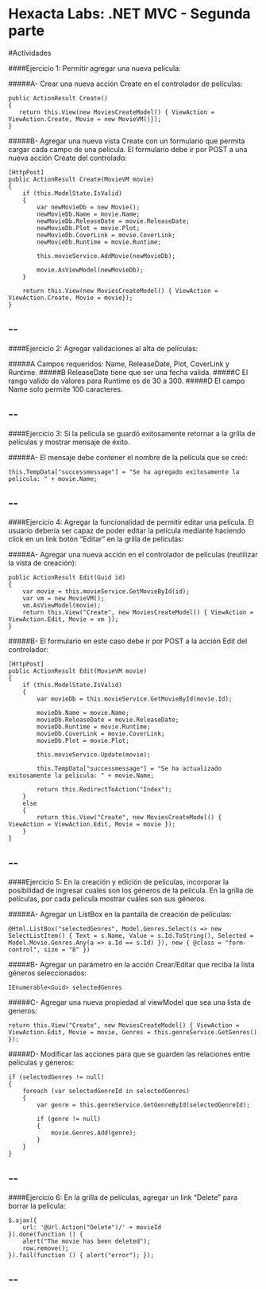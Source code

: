 Hexacta Labs: .NET MVC - Segunda parte
======================================

#Actividades

####Ejercicio 1: Permitir agregar una nueva película:

#####A-	Crear una nueva acción Create en el controlador de películas:
```
public ActionResult Create()
{
   return this.View(new MoviesCreateModel() { ViewAction = ViewAction.Create, Movie = new MovieVM()});
}
```



#####B-	Agregar una nueva vista Create con un formulario que permita cargar cada campo de una película. El formulario debe ir por POST a una nueva acción Create del controlado:

```
[HttpPost]
public ActionResult Create(MovieVM movie)
{            
    if (this.ModelState.IsValid)
    {
    	var newMovieDb = new Movie();
    	newMovieDb.Name = movie.Name;
    	newMovieDb.ReleaseDate = movie.ReleaseDate;
    	newMovieDb.Plot = movie.Plot;
    	newMovieDb.CoverLink = movie.CoverLink;
    	newMovieDb.Runtime = movie.Runtime;
    	
    	this.movieService.AddMovie(newMovieDb);
    	
    	movie.AsViewModel(newMovieDb);
    }

    return this.View(new MoviesCreateModel() { ViewAction = ViewAction.Create, Movie = movie});
}
```
--
--


####Ejercicio 2: Agregar validaciones al alta de películas:

#####A Campos requeridos: Name, ReleaseDate, Plot, CoverLink y Runtime.
#####B ReleaseDate tiene que ser una fecha valida.
#####C El rango valido de valores para Runtime es de 30 a 300. 
#####D El campo Name solo permite 100 caracteres. 

--
--

####Ejercicio 3: Si la película se guardó exitosamente retornar a la grilla de películas y mostrar mensaje de éxito. 

#####A-	El mensaje debe contener el nombre de la película que se creó:

```
this.TempData["successmessage"] = "Se ha agregado exitosamente la pelicula: " + movie.Name;
```

--
--

####Ejercicio 4: Agregar la funcionalidad de permitir editar una película. El usuario debería ser capaz de poder editar la película mediante haciendo click en un link botón “Editar” en la grilla de películas: 


#####A-	Agregar una nueva acción en el controlador de películas (reutilizar la vista de creación):
```
public ActionResult Edit(Guid id)
{
    var movie = this.movieService.GetMovieById(id);
    var vm = new MovieVM();
    vm.AsViewModel(movie);
    return this.View("Create", new MoviesCreateModel() { ViewAction = ViewAction.Edit, Movie = vm });
}
```


#####B- El formulario en este caso debe ir por POST a la acción Edit del controlador:
```
[HttpPost]
public ActionResult Edit(MovieVM movie)
{
    if (this.ModelState.IsValid)
    {
        var movieDb = this.movieService.GetMovieById(movie.Id);

        movieDb.Name = movie.Name;
        movieDb.ReleaseDate = movie.ReleaseDate;
        movieDb.Runtime = movie.Runtime;
        movieDb.CoverLink = movie.CoverLink;
        movieDb.Plot = movie.Plot;

        this.movieService.Update(movie);

        this.TempData["successmessage"] = "Se ha actualizado exitosamente la pelicula: " + movie.Name;

        return this.RedirectToAction("Index");
    }
    else
    {
    	return this.View("Create", new MoviesCreateModel() { ViewAction = ViewAction.Edit, Movie = movie });
    }
}
```
--
--



####Ejercicio 5: En la creación y edición de películas, incorporar la posibilidad de ingresar cuales son los géneros de la película. En la grilla de películas, por cada película mostrar cuáles son sus géneros.


#####A- Agregar un ListBox en la pantalla de creación de películas:
```
@Html.ListBox("selectedGenres", Model.Genres.Select(s => new SelectListItem() { Text = s.Name, Value = s.Id.ToString(), Selected = Model.Movie.Genres.Any(a => a.Id == s.Id) }), new { @class = "form-control", size = "8" })
```


#####B- Agregar un parámetro en la acción Crear/Editar que reciba la lista géneros seleccionados:
```
IEnumerable<Guid> selectedGenres
```


#####C- Agregar una nueva propiedad al viewModel que sea una lista de generos:
```
return this.View("Create", new MoviesCreateModel() { ViewAction = ViewAction.Edit, Movie = movie, Genres = this.genreService.GetGenres() });
```


#####D- Modificar las acciones para que se guarden las relaciones entre peliculas y generos:
```
if (selectedGenres != null)
{
	foreach (var selectedGenreId in selectedGenres)
    {
        var genre = this.genreService.GetGenreById(selectedGenreId);

        if (genre != null)
        {
            movie.Genres.Add(genre);
        }
    }
}
```


--
--

####Ejercicio 6: En la grilla de películas, agregar un link “Delete” para borrar la película:

```
$.ajax({
    url: '@Url.Action("Delete")/' + movieId
}).done(function () {
    alert("The movie has been deleted");
    row.remove();
}).fail(function () { alert("error"); });
```

--
--




